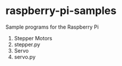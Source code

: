 # raspberry-pi-samples
Sample programs for the Raspberry Pi

1. Stepper Motors
2.   stepper.py
3. Servo
4.   servo.py
